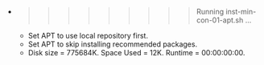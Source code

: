 * >>>>>>>>> Running inst-min-con-01-apt.sh ...
  * Set APT to use local repository first.
  * Set APT to skip installing recommended packages.
  * Disk size = 775684K. Space Used = 12K. Runtime = 00:00:00:00.
